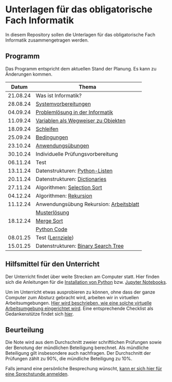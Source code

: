 # Unterlagen für das obligatorische Fach Informatik

In diesem Repository sollen die Unterlagen für das obligatorische Fach Informatik zusammengetragen werden.

## Programm

Das Programm entspricht dem aktuellen Stand der Planung. Es kann zu
Änderungen kommen.

| Datum | Thema |
| ----- | ----- |
| 21.08.24 | Was ist Informatik? |
| 28.08.24 | [Systemvorbereitungen](240828/installationsanleitungen.md) |
| 04.09.24 | [Problemlösung in der Informatik](240904/problemloesung.md) |
| 11.09.24 | [Variablen als Wegweiser zu Objekten](https://colab.research.google.com/github/I-eW-24-28/Script/blob/main/docs/240911/Variablen.ipynb) |
| 18.09.24 | [Schleifen](240918/main.md) |
| 25.09.24 | [Bedingungen](240925/main.md) |
| 23.10.24 | [Anwendungsübungen](241023/main.md) |
| 30.10.24 | Individuelle Prüfungsvorbereitung |
| 06.11.24 | Test |
| 13.11.24 | Datenstrukturen: [Python-Listen](241113/lists.md) |
| 20.11.24 | Datenstrukturen: [Dictionaries](241120/dictionaries.md) |
| 27.11.24 | Algorithmen: [Selection Sort](241127/selection_sort.md) |
| 04.12.24 | Algorithmen: [Rekursion](241204/divide_and_conquer.md) |
| 11.12.24 | Anwendungsübung Rekursion: <a href="https://colab.research.google.com/github/I-eW-24-28/Script/blob/main/docs/241211/schneeflocke.ipynb" target="_blank">Arbeitsblatt</a> |
|          | <a href="https://colab.research.google.com/github/I-eW-24-28/Script/blob/main/docs/241211/musterloesung_schneeflocke.ipynb" target="_blank">Musterlösung</a>
| 18.12.24 | <a href="https://www.chrislaux.com/de/mergesort" target="_blank">Merge Sort</a> |
|          | <a href="https://www.codecademy.com/learn/sorting-algorithms-python/modules/merge-sort-python/cheatsheet" target="_blank">Python Code</a> |
| 08.01.25 | Test ([Lernziele](241218/lernziele.md)) |
| 15.01.25 | Datenstrukturen: [Binary Search Tree](250115/binary_search_tree.md) |

## Hilfsmittel für den Unterricht

Der Unterricht findet über weite Strecken am Computer statt. Hier finden
sich die Anleitungen für 
die [Installation von Python](anleitungen/python.md)
bzw.
[Jupyter Notebooks](anleitungen/jupyter.md).

Um im Unterricht etwas ausprobieren zu können, ohne dass der ganze
Computer zum Absturz gebracht wird, arbeiten wir in virtuellen
Arbeitsumgebungen. [Hier wird beschrieben, wie eine solche virtuelle
Arbeitsumgebung eingerichtet wird](anleitungen/anleitung_venv.md). Eine
entsprechende Checklist als Gedankenstütze findet sich [hier](anleitungen/kurzanleitung_venv.md).


## Beurteilung

Die Note wird aus dem Durchschnitt zweier schriftlichen Prüfungen
sowie der Benotung der mündlichen Beteiligung berechnet. Als mündliche
Beteiligung gilt insbesondere auch nachfragen. Der
Durchschnitt der Prüfungen zählt zu 90%, die mündliche Beteiligung zu
10%.  

Falls jemand eine persönliche Besprechung wünscht, [kann er sich hier für
eine Sprechstunde anmelden](https://calendar.app.google/Rwb7qnemeNEhK682A).
